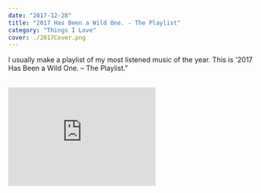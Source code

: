 ```yaml
---
date: "2017-12-28"
title: "2017 Has Been a Wild One. - The Playlist"
category: "Things I Love"
cover: ./2017Cover.png
---
```


I usually make a playlist of my most listened music of the year. This is '2017 Has Been a Wild One. – The Playlist."

<br>

<iframe src="https://open.spotify.com/embed/user/121523262/playlist/4Aavsha9Szq2nKCpF8NRy3" width="300" height="200" frameborder="0" allowtransparency="true" allow="encrypted-media"></iframe>